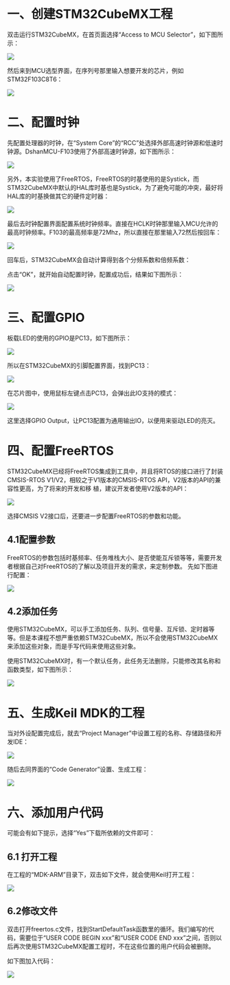 # 一、创建STM32CubeMX工程

双击运行STM32CubeMX，在首页面选择“Access to MCU Selector”，如下图所示：


<img src="https://cdn.jsdelivr.net/gh/lcekold/blogimage@main/Network/stm32cubemaxs.png"/>


然后来到MCU选型界面，在序列号那里输入想要开发的芯片，例如STM32F103C8T6：

<img src="https://cdn.jsdelivr.net/gh/lcekold/blogimage@main/Network/cubemxxuanxing.png"/>

# 二、配置时钟

先配置处理器的时钟，在“System Core”的“RCC”处选择外部高速时钟源和低速时钟源。DshanMCU-F103使用了外部高速时钟源，如下图所示：

<img src="https://cdn.jsdelivr.net/gh/lcekold/blogimage@main/Network/peizhishizjg.png"/>

另外，本实验使用了FreeRTOS，FreeRTOS的时基使用的是Systick，而STM32CubeMX中默认的HAL库时基也是Systick，为了避免可能的冲突，最好将HAL库的时基换做其它的硬件定时器：

<img src="https://cdn.jsdelivr.net/gh/lcekold/blogimage@main/Network/genghuanshiji.png"/>

最后去时钟配置界面配置系统时钟频率。直接在HCLK时钟那里输入MCU允许的最高时钟频率。F103的最高频率是72Mhz，所以直接在那里输入72然后按回车：

<img src="https://cdn.jsdelivr.net/gh/lcekold/blogimage@main/Network/peizhishijiqde.png"/>

回车后，STM32CubeMX会自动计算得到各个分频系数和倍频系数：

点击“OK”，就开始自动配置时钟，配置成功后，结果如下图所示：

<img src="https://cdn.jsdelivr.net/gh/lcekold/blogimage@main/Network/peizhishijiqde.png"/>

# 三、配置GPIO

板载LED的使用的GPIO是PC13，如下图所示：

<img src="https://cdn.jsdelivr.net/gh/lcekold/blogimage@main/Network/sxasxasdws.png"/>

所以在STM32CubeMX的引脚配置界面，找到PC13：

<img src="https://cdn.jsdelivr.net/gh/lcekold/blogimage@main/Network/peizhipc13sda.png"/>

在芯片图中，使用鼠标左键点击PC13，会弹出此IO支持的模式：

<img src="https://cdn.jsdelivr.net/gh/lcekold/blogimage@main/Network/wwwsxacdaxc.png"/>

这里选择GPIO Output，让PC13配置为通用输出IO，以便用来驱动LED的亮灭。

# 四、配置FreeRTOS

STM32CubeMX已经将FreeRTOS集成到工具中，并且将RTOS的接口进行了封装CMSIS-RTOS V1/V2，相较之于V1版本的CMSIS-RTOS API，V2版本的API的兼容性更高，为了将来的开发和移 植，建议开发者使用V2版本的API：

<img src="https://cdn.jsdelivr.net/gh/lcekold/blogimage@main/Network/xasdwsxax.png"/>

选择CMSIS V2接口后，还要进一步配置FreeRTOS的参数和功能。

## 4.1配置参数

FreeRTOS的参数包括时基频率、任务堆栈大小、是否使能互斥锁等等，需要开发者根据自己对FreeRTOS的了解以及项目开发的需求，来定制参数。 先如下图进行配置：

<img src="https://cdn.jsdelivr.net/gh/lcekold/blogimage@main/Network/FreeRtosDEpeizhi.png"/>

## 4.2添加任务

使用STM32CubeMX，可以手工添加任务、队列、信号量、互斥锁、定时器等等。但是本课程不想严重依赖STM32CubeMX，所以不会使用STM32CubeMX来添加这些对象，而是手写代码来使用这些对象。

使用STM32CubeMX时，有一个默认任务，此任务无法删除，只能修改其名称和函数类型，如下图所示：

<img src="https://cdn.jsdelivr.net/gh/lcekold/blogimage@main/Network/xinhaodewentisd.png"/>


# 五、生成Keil MDK的工程

当对外设配置完成后，就去“Project Manager”中设置工程的名称、存储路径和开发IDE：

<img src="https://cdn.jsdelivr.net/gh/lcekold/blogimage@main/Network/sdwsxcdw.png"/>

随后去同界面的“Code Generator”设置、生成工程：

<img src="https://cdn.jsdelivr.net/gh/lcekold/blogimage@main/Network/shengchengsheseting.png"/>

# 六、添加用户代码

可能会有如下提示，选择“Yes”下载所依赖的文件即可：

## 6.1 打开工程

在工程的“MDK-ARM”目录下，双击如下文件，就会使用Keil打开工程：

<img src="https://cdn.jsdelivr.net/gh/lcekold/blogimage@main/Network/dakaigongchengdewenti.png"/>

## 6.2修改文件

双击打开freertos.c文件，找到StartDefaultTask函数里的循环。我们编写的代码，需要位于“USER CODE BEGIN xxx”和“USER CODE END xxx”之间，否则以后再次使用STM32CubeMX配置工程时，不在这些位置的用户代码会被删除。

如下图加入代码：

<img src="https://cdn.jsdelivr.net/gh/lcekold/blogimage@main/Network/sdawsxxxawsx.png"/>